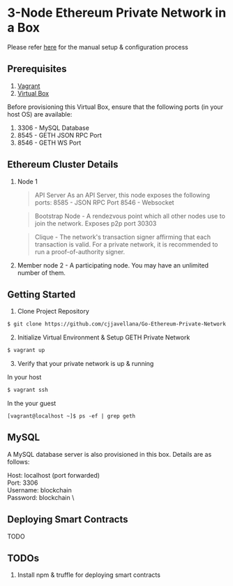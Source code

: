 # 3-Node Ethereum Private Network in a Box
Please refer [here](https://geth.ethereum.org/docs/interface/private-network) for the manual setup & configuration process


## Prerequisites

1. [Vagrant](https://www.vagrantup.com/)
2. [Virtual Box](https://www.virtualbox.org/)

Before provisioning this Virtual Box, ensure that the following ports (in your host OS) are available:
1. 3306 - MySQL Database
2. 8545 - GETH JSON RPC Port
3. 8546 - GETH WS Port

## Ethereum Cluster Details

1. Node 1
   > API Server
     As an API Server, this node exposes the following ports:
     8585 - JSON RPC Port
     8546 - Websocket
          
   > Bootstrap Node - A rendezvous point which all other nodes use to join the network.
     Exposes p2p port 30303     

   > Clique - The network's transaction signer affirming that each transaction is valid. For a private network, it is recommended to run a proof-of-authority signer.

2. Member node 2 - A participating node. You may have an unlimited number of them.

## Getting Started

1. Clone Project Repository
  
  ``` bash
  $ git clone https://github.com/cjjavellana/Go-Ethereum-Private-Network.git
  ```

2. Initialize Virtual Environment & Setup GETH Private Network

  ```bash
  $ vagrant up
  ``` 

3. Verify that your private network is up & running

  In your host
  ```bash
  $ vagrant ssh
  ```

  In the your guest
  ```
  [vagrant@localhost ~]$ ps -ef | grep geth
  ```

## MySQL

A MySQL database server is also provisioned in this box. Details are as follows:

Host: localhost (port forwarded) \
Port: 3306 \
Username: blockchain \
Password: blockchain \

## Deploying Smart Contracts
TODO

## TODOs

1. Install npm & truffle for deploying smart contracts


